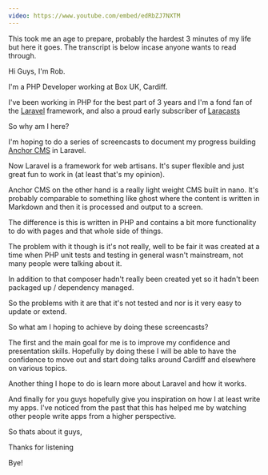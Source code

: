 ```yaml
---
video: https://www.youtube.com/embed/edRbZJ7NXTM
---
```


This took me an age to prepare, probably the hardest 3 minutes of my life but here it goes. The transcript is below incase anyone wants to read through.

Hi Guys, I'm Rob.

I'm a PHP Developer working at Box UK, Cardiff.

I've been working in PHP for the best part of 3 years and I'm a fond fan of the [Laravel](https://laravel.com)</a> framework, and also a proud early subscriber of [Laracasts](https://laracasts.com)

So why am I here?

I'm hoping to do a series of screencasts to document my progress building [Anchor CMS](https://anchorcms.com)</a> in Laravel.

Now Laravel is a framework for web artisans. It's super flexible and just great fun to work in (at least that's my opinion).

Anchor CMS on the other hand is a really light weight CMS built in nano. It's probably comparable to something like ghost where the content is written in Markdown and then it is processed and output to a screen.

The difference is this is written in PHP and contains a bit more functionality to do with pages and that whole side of things.

The problem with it though is it's not really, well to be fair it was created at a time when PHP unit tests and testing in general wasn't mainstream, not many people were talking about it.

In addition to that composer hadn't really been created yet so it hadn't been packaged up / dependency managed.

So the problems with it are that it's not tested and nor is it very easy to update or extend.

So what am I hoping to achieve by doing these screencasts?

The first and the main goal for me is to improve my confidence and presentation skills. Hopefully by doing these I will be able to have the confidence to move out and start doing talks around Cardiff and elsewhere on various topics.

Another thing I hope to do is learn more about Laravel and how it works.

And finally for you guys hopefully give you inspiration on how I at least write my apps. I've noticed from the past that this has helped me by watching other people write apps from a higher perspective.

So thats about it guys,

Thanks for listening

Bye!
